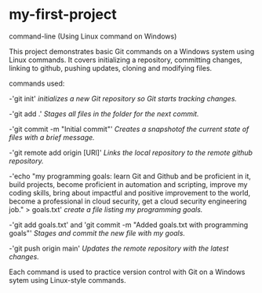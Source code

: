 # my-first-project
command-line (Using Linux command on Windows)

This project demonstrates basic Git commands on a Windows system using Linux commands. It covers initializing a repository, committing changes, linking to github, pushing updates, cloning and modifying files.

commands used: 

-'git init' 
*initializes a new Git repository so Git starts tracking changes.* 

-'git add .' *Stages all files in the folder for the next commit.* 

-'git commit -m "Initial commit"' *Creates a snapshotof the current state of files with a brief message.* 

-'git remote add origin [URl]' *Links the local repository to the remote github repository.* 

-'echo "my programming goals: learn Git and Github and be proficient in it, build projects, become proficient in automation and scripting, improve my coding skills, bring about impactful and positive improvement to the world, become a professional in cloud security, get a cloud security engineering job." > goals.txt' *create a file listing my programming goals.*

-'git add goals.txt' and 'git commit -m "Added goals.txt with programming goals"' *Stages and commit the new file with my goals.* 

-'git push origin main' *Updates the remote repository with the latest changes.*

Each command is used to practice version control with Git on a Windows sytem using Linux-style commands.

